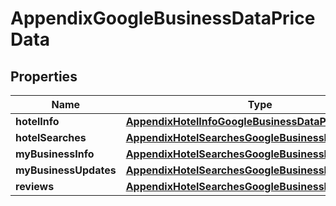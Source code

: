 

# AppendixGoogleBusinessDataPriceData


## Properties

| Name | Type | Description | Notes |
|------------ | ------------- | ------------- | -------------|
|**hotelInfo** | [**AppendixHotelInfoGoogleBusinessDataPriceData**](AppendixHotelInfoGoogleBusinessDataPriceData.md) |  |  [optional] |
|**hotelSearches** | [**AppendixHotelSearchesGoogleBusinessDataPriceData**](AppendixHotelSearchesGoogleBusinessDataPriceData.md) |  |  [optional] |
|**myBusinessInfo** | [**AppendixHotelSearchesGoogleBusinessDataPriceData**](AppendixHotelSearchesGoogleBusinessDataPriceData.md) |  |  [optional] |
|**myBusinessUpdates** | [**AppendixHotelSearchesGoogleBusinessDataPriceData**](AppendixHotelSearchesGoogleBusinessDataPriceData.md) |  |  [optional] |
|**reviews** | [**AppendixHotelSearchesGoogleBusinessDataPriceData**](AppendixHotelSearchesGoogleBusinessDataPriceData.md) |  |  [optional] |



